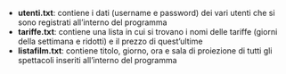 - **utenti.txt**: contiene i dati (username e password) dei vari utenti che si sono registrati all’interno del programma
- **tariffe.txt**: contiene una lista in cui si trovano i nomi delle tariffe (giorni della settimana e ridotti) e il prezzo di quest’ultime
- **listafilm.txt**: contiene titolo, giorno, ora e sala di proiezione di tutti gli spettacoli inseriti all’interno del programma
